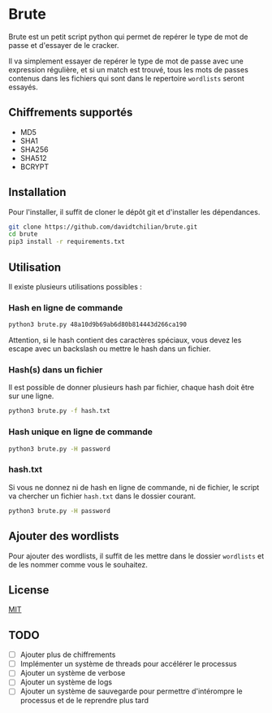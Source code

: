 # Brute

Brute est un petit script python qui permet de repérer le type de mot de passe et d'essayer de le cracker.

Il va simplement essayer de repérer le type de mot de passe avec une expression régulière, et si un match est trouvé, tous les mots de passes contenus dans les fichiers qui sont dans le repertoire `wordlists` seront essayés.

## Chiffrements supportés

- MD5
- SHA1
- SHA256
- SHA512
- BCRYPT


## Installation

Pour l'installer, il suffit de cloner le dépôt git et d'installer les dépendances.

```bash
git clone https://github.com/davidtchilian/brute.git
cd brute
pip3 install -r requirements.txt
```

## Utilisation

Il existe plusieurs utilisations possibles : 

### Hash en ligne de commande

```bash
python3 brute.py 48a10d9b69ab6d80b814443d266ca190
```

Attention, si le hash contient des caractères spéciaux, vous devez les escape avec un backslash ou mettre le hash dans un fichier.

### Hash(s) dans un fichier

Il est possible de donner plusieurs hash par fichier, chaque hash doit être sur une ligne.

```bash
python3 brute.py -f hash.txt
```

### Hash unique en ligne de commande

```bash
python3 brute.py -H password
```

### hash.txt

Si vous ne donnez ni de hash en ligne de commande, ni de fichier, le script va chercher un fichier `hash.txt` dans le dossier courant.

```bash
python3 brute.py -H password
```

## Ajouter des wordlists

Pour ajouter des wordlists, il suffit de les mettre dans le dossier `wordlists` et de les nommer comme vous le souhaitez.


## License

[MIT](https://choosealicense.com/licenses/mit/)


## TODO

- [ ] Ajouter plus de chiffrements
- [ ] Implémenter un système de threads pour accélérer le processus
- [ ] Ajouter un système de verbose
- [ ] Ajouter un système de logs
- [ ] Ajouter un système de sauvegarde pour permettre d'intérompre le processus et de le reprendre plus tard 